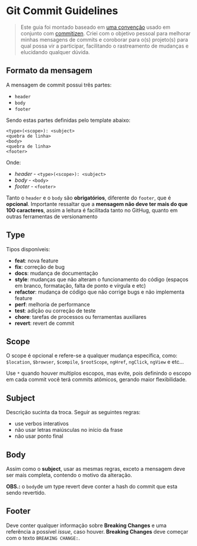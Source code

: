 
# Git Commit Guidelines

> Este guia foi montado baseado em [uma convenção](https://github.com/angular/angular.js/blob/master/DEVELOPERS.md#-git-commit-guidelines) usado em conjunto com [commitizen](https://github.com/commitizen/cz-cli). 
Criei com o objetivo pessoal para melhorar minhas mensagens de commits e coroborar para o(s) projeto(s) para qual possa vir a participar, facilitando o rastreamento de mudanças e elucidando qualquer dúvida. 


## Formato da mensagem
A mensagem de commit possui três partes: 
- `header`
- `body`
- `footer`

Sendo estas partes definidas pelo template abaixo:
```
<type>(<scope>): <subject>
<quebra de linha>
<body>
<quebra de linha>
<footer>
```
Onde:
- *header* - `<type>(<scope>): <subject>`
- *body* - `<body>`
- *footer* - `<footer>`

Tanto o `header` e o `body` são **obrigatórios**, diferente do `footer`, que é **opcional**.
Importante ressaltar que a **mensagem não deve ter mais do que 100 caracteres**, assim a leitura é facilitada tanto no GitHug, quanto em outras ferramentas de versionamento

## Type
Tipos disponíveis:

* **feat**: nova feature
* **fix**: correção de bug
* **docs**: mudança de documentação
* **style**: mudanças que não alteram o funcionamento do código (espaços em branco, formatação, falta de ponto e vírgula e etc)
* **refactor**: mudança de código que não corrige bugs e não implementa feature
* **perf**: melhoria de performance
* **test**: adição ou correção de teste
* **chore**: tarefas de processos ou ferramentas auxiliares
* **revert**: revert de commit

## Scope
O scope é opcional e refere-se a qualquer mudança específica, como: `$location`,
`$browser`, `$compile`, `$rootScope`, `ngHref`, `ngClick`, `ngView` e etc...

Use `*` quando houver multiplos escopos, mas evite, pois definindo o escopo em cada commit você terá commits atômicos, gerando maior flexibilidade.

## Subject
Descrição sucinta da troca. Seguir as seguintes regras:
* use verbos interativos
* não usar letras maiúsculas no início da frase
* não usar ponto final

## Body
Assim como o **subject**, usar as mesmas regras, exceto a mensagem deve ser mais completa, contendo o motivo da alteração.

**OBS.:** o `body`de um type revert deve conter a hash do commit que esta sendo revertido.

## Footer
Deve conter qualquer informação sobre **Breaking Changes** e uma referência a possível *issue*, caso houver. **Breaking Changes** deve começar com o texto `BREAKING CHANGE:`.
